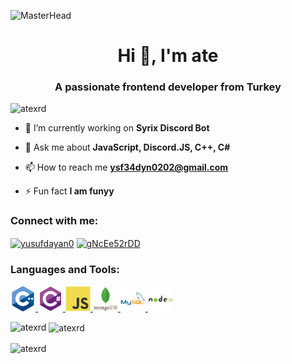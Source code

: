 ![MasterHead](https://media.discordapp.net/attachments/726126595420717067/1042776994749878302/FD034883-9C11-43D8-93A9-3D272B4737CB.png?width=761&height=305)


<h1 align="center">Hi 👋, I'm ate</h1>
<h3 align="center">A passionate frontend developer from Turkey</h3>

<p align="left"> <img src="https://komarev.com/ghpvc/?username=atexrd&label=Profile%20views&color=0e75b6&style=flat" alt="atexrd" /> </p>

- 🔭 I’m currently working on **Syrix Discord Bot**

- 💬 Ask me about **JavaScript, Discord.JS, C++, C#**

- 📫 How to reach me **ysf34dyn0202@gmail.com**

- ⚡ Fun fact **I am funyy**

<h3 align="left">Connect with me:</h3>
<p align="left">
<a href="https://instagram.com/yusufdayan0" target="blank"><img align="center" src="https://raw.githubusercontent.com/rahuldkjain/github-profile-readme-generator/master/src/images/icons/Social/instagram.svg" alt="yusufdayan0" height="30" width="40" /></a>
<a href="https://discord.gg/gNcEe52rDD" target="blank"><img align="center" src="https://raw.githubusercontent.com/rahuldkjain/github-profile-readme-generator/master/src/images/icons/Social/discord.svg" alt="gNcEe52rDD" height="30" width="40" /></a>
</p>

<h3 align="left">Languages and Tools:</h3>
<p align="left"> <a href="https://www.w3schools.com/cpp/" target="_blank" rel="noreferrer"> <img src="https://raw.githubusercontent.com/devicons/devicon/master/icons/cplusplus/cplusplus-original.svg" alt="cplusplus" width="40" height="40"/> </a> <a href="https://www.w3schools.com/cs/" target="_blank" rel="noreferrer"> <img src="https://raw.githubusercontent.com/devicons/devicon/master/icons/csharp/csharp-original.svg" alt="csharp" width="40" height="40"/> </a> <a href="https://developer.mozilla.org/en-US/docs/Web/JavaScript" target="_blank" rel="noreferrer"> <img src="https://raw.githubusercontent.com/devicons/devicon/master/icons/javascript/javascript-original.svg" alt="javascript" width="40" height="40"/> </a> <a href="https://www.mongodb.com/" target="_blank" rel="noreferrer"> <img src="https://raw.githubusercontent.com/devicons/devicon/master/icons/mongodb/mongodb-original-wordmark.svg" alt="mongodb" width="40" height="40"/> </a> <a href="https://www.mysql.com/" target="_blank" rel="noreferrer"> <img src="https://raw.githubusercontent.com/devicons/devicon/master/icons/mysql/mysql-original-wordmark.svg" alt="mysql" width="40" height="40"/> </a> <a href="https://nodejs.org" target="_blank" rel="noreferrer"> <img src="https://raw.githubusercontent.com/devicons/devicon/master/icons/nodejs/nodejs-original-wordmark.svg" alt="nodejs" width="40" height="40"/> </a> </p>

<p><img align="left" src="https://github-readme-stats.vercel.app/api/top-langs?username=atexrd&show_icons=true&locale=en&layout=compact" alt="atexrd" /></p>

<p>&nbsp;<img align="center" src="https://github-readme-stats.vercel.app/api?username=atexrd&show_icons=true&locale=en" alt="atexrd" /></p>

<p><img align="center" src="https://github-readme-streak-stats.herokuapp.com/?user=atexrd&" alt="atexrd" /></p>
